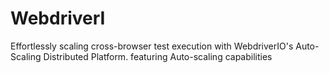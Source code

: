 # WebdriverI
Effortlessly scaling cross-browser test execution with WebdriverIO's Auto-Scaling Distributed Platform. featuring Auto-scaling capabilities

